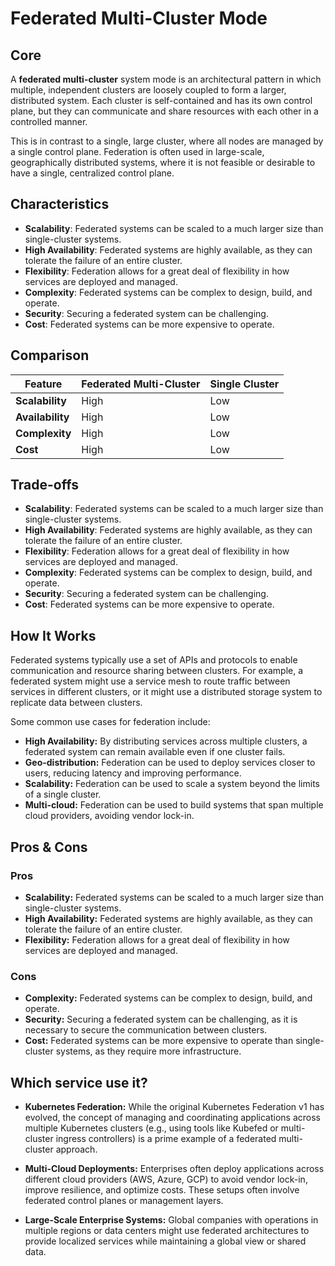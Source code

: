 # Federated Multi-Cluster Mode

## Core

A **federated multi-cluster** system mode is an architectural pattern in which multiple, independent clusters are loosely coupled to form a larger, distributed system. Each cluster is self-contained and has its own control plane, but they can communicate and share resources with each other in a controlled manner.

This is in contrast to a single, large cluster, where all nodes are managed by a single control plane. Federation is often used in large-scale, geographically distributed systems, where it is not feasible or desirable to have a single, centralized control plane.

## Characteristics

- **Scalability**: Federated systems can be scaled to a much larger size than single-cluster systems.
- **High Availability**: Federated systems are highly available, as they can tolerate the failure of an entire cluster.
- **Flexibility**: Federation allows for a great deal of flexibility in how services are deployed and managed.
- **Complexity**: Federated systems can be complex to design, build, and operate.
- **Security**: Securing a federated system can be challenging.
- **Cost**: Federated systems can be more expensive to operate.

## Comparison

| Feature | Federated Multi-Cluster | Single Cluster |
|---|---|---|
| **Scalability** | High | Low |
| **Availability** | High | Low |
| **Complexity** | High | Low |
| **Cost** | High | Low |

## Trade-offs

- **Scalability**: Federated systems can be scaled to a much larger size than single-cluster systems.
- **High Availability**: Federated systems are highly available, as they can tolerate the failure of an entire cluster.
- **Flexibility**: Federation allows for a great deal of flexibility in how services are deployed and managed.
- **Complexity**: Federated systems can be complex to design, build, and operate.
- **Security**: Securing a federated system can be challenging.
- **Cost**: Federated systems can be more expensive to operate.

## How It Works

Federated systems typically use a set of APIs and protocols to enable communication and resource sharing between clusters. For example, a federated system might use a service mesh to route traffic between services in different clusters, or it might use a distributed storage system to replicate data between clusters.

Some common use cases for federation include:

-   **High Availability:** By distributing services across multiple clusters, a federated system can remain available even if one cluster fails.
-   **Geo-distribution:** Federation can be used to deploy services closer to users, reducing latency and improving performance.
-   **Scalability:** Federation can be used to scale a system beyond the limits of a single cluster.
-   **Multi-cloud:** Federation can be used to build systems that span multiple cloud providers, avoiding vendor lock-in.

## Pros & Cons

### Pros

-   **Scalability:** Federated systems can be scaled to a much larger size than single-cluster systems.
-   **High Availability:** Federated systems are highly available, as they can tolerate the failure of an entire cluster.
-   **Flexibility:** Federation allows for a great deal of flexibility in how services are deployed and managed.

### Cons

-   **Complexity:** Federated systems can be complex to design, build, and operate.
-   **Security:** Securing a federated system can be challenging, as it is necessary to secure the communication between clusters.
-   **Cost:** Federated systems can be more expensive to operate than single-cluster systems, as they require more infrastructure.

## Which service use it?



-   **Kubernetes Federation:** While the original Kubernetes Federation v1 has evolved, the concept of managing and coordinating applications across multiple Kubernetes clusters (e.g., using tools like Kubefed or multi-cluster ingress controllers) is a prime example of a federated multi-cluster approach.

-   **Multi-Cloud Deployments:** Enterprises often deploy applications across different cloud providers (AWS, Azure, GCP) to avoid vendor lock-in, improve resilience, and optimize costs. These setups often involve federated control planes or management layers.

-   **Large-Scale Enterprise Systems:** Global companies with operations in multiple regions or data centers might use federated architectures to provide localized services while maintaining a global view or shared data.
